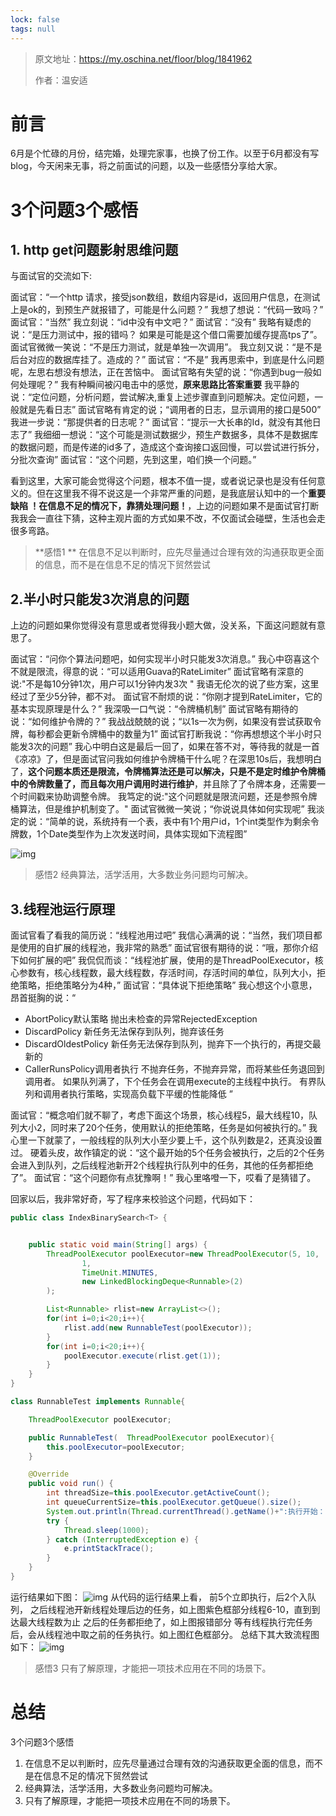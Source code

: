 ```yaml
---
lock: false
tags: null
---
```

> 原文地址：https://my.oschina.net/floor/blog/1841962
>
> 作者：温安适

# 前言

6月是个忙碌的月份，结完婚，处理完家事，也换了份工作。以至于6月都没有写blog，今天闲来无事，将之前面试的问题，以及一些感悟分享给大家。

# 3个问题3个感悟

## 1. http get问题影射思维问题

与面试官的交流如下:

面试官：“一个http 请求，接受json数组，数组内容是id，返回用户信息，在测试上是ok的，到预生产就报错了，可能是什么问题？”
我想了想说：“代码一致吗？”
面试官：“当然”
我立刻说：“id中没有中文吧？”
面试官：“没有”
我略有疑虑的说：“是压力测试中，报的错吗？ 如果是可能是这个借口需要加缓存提高tps了”。
面试官微微一笑说：“不是压力测试，就是单独一次调用”。
我立刻又说：“是不是后台对应的数据库挂了。造成的？”
面试官：“不是”
我再思索中，到底是什么问题呢，左思右想没有想法，正在苦恼中。
面试官略有失望的说：“你遇到bug一般如何处理呢？”
我有种瞬间被闪电击中的感觉，**原来思路比答案重要**
我平静的说：“定位问题，分析问题，尝试解决,重复上述步骤直到问题解决。定位问题，一般就是先看日志”
面试官略有肯定的说；“调用者的日志，显示调用的接口是500”
我进一步说：“那提供者的日志呢？”
面试官：“提示一大长串的Id，就没有其他日志了”
我细细一想说：“这个可能是测试数据少，预生产数据多，具体不是数据库的数据问题，而是传递的id多了，造成这个查询接口返回慢，可以尝试进行拆分，分批次查询”
面试官：“这个问题，先到这里，咱们换一个问题。”

看到这里，大家可能会觉得这个问题，根本不值一提，或者说记录也是没有任何意义的。但在这里我不得不说这是一个非常严重的问题，是我底层认知中的一个**重要缺陷 ！在信息不足的情况下，靠猜处理问题！**，上边的问题如果不是面试官打断我我会一直往下猜，这种主观片面的方式如果不改，不仅面试会碰壁，生活也会走很多弯路。

> **感悟1 **
> 在信息不足以判断时，应先尽量通过合理有效的沟通获取更全面的信息，而不是在信息不足的情况下贸然尝试

## 2.半小时只能发3次消息的问题

上边的问题如果你觉得没有意思或者觉得我小题大做，没关系，下面这问题就有意思了。

面试官：“问你个算法问题吧，如何实现半小时只能发3次消息。”
我心中窃喜这个不就是限流，得意的说：“可以适用Guava的RateLimiter”
面试官略有深意的说:"不是每10分钟1次，用户可以1分钟内发3次 "
我语无伦次的说了些方案，这里经过了至少5分钟，都不对。
面试官不耐烦的说：“你刚才提到RateLimiter，它的基本实现原理是什么？”
我深吸一口气说：“令牌桶机制”
面试官略有期待的说：“如何维护令牌的？”
我战战兢兢的说；“以1s一次为例，如果没有尝试获取令牌，每秒都会更新令牌桶中的数量为1”
面试官打断我说：“你再想想这个半小时只能发3次的问题”
我心中明白这是最后一回了，如果在答不对，等待我的就是一首《凉凉》了，但是面试官问我如何维护令牌桶干什么呢？在深思10s后，我想明白了，**这个问题本质还是限流，令牌桶算法还是可以解决，只是不是定时维护令牌桶中的令牌数量了，而且每次用户调用时进行维护**，并且除了了令牌本身，还需要一个时间戳来协助调整令牌。
我笃定的说:"这个问题就是限流问题，还是参照令牌桶算法，但是维护机制变了。"
面试官微微一笑说；“你说说具体如何实现呢”
我淡定的说：“简单的说，系统持有一个表，表中有1个用户id，1个int类型作为剩余令牌数，1个Date类型作为上次发送时间，具体实现如下流程图”

![img](https://oscimg.oschina.net/oscnet/0d39c55306e66b832997d5a2cacfdef04be.jpg)

> 感悟2
> 经典算法，活学活用，大多数业务问题均可解决。

## 3.线程池运行原理

面试官看了看我的简历说：“线程池用过吧”
我信心满满的说：“当然，我们项目都是使用的自扩展的线程池，我非常的熟悉”
面试官很有期待的说：“哦，那你介绍下如何扩展的吧”
我侃侃而谈：“线程池扩展，使用的是ThreadPoolExecutor，核心参数有，核心线程数，最大线程数，存活时间，存活时间的单位，队列大小，拒绝策略，拒绝策略分为4种，”
面试官：“具体说下拒绝策略”
我心想这个小意思，昂首挺胸的说：“

- AbortPolicy默认策略 抛出未检查的异常RejectedException
- DiscardPolicy 新任务无法保存到队列，抛弃该任务
- DiscardOldestPolicy 新任务无法保存到队列，抛弃下一个执行的，再提交最新的
- CallerRunsPolicy调用者执行 不抛弃任务，不抛弃异常，而将某些任务退回到 调用者。 如果队列满了，下个任务会在调用execute的主线程中执行。 有界队列和调用者执行策略，实现高负载下平缓的性能降低 ”

面试官：“概念咱们就不聊了，考虑下面这个场景，核心线程5，最大线程10，队列大小2，同时来了20个任务，使用默认的拒绝策略，任务是如何被执行的。”
我心里一下就蒙了，一般线程的队列大小至少要上千，这个队列数是2，还真没设置过。
硬着头皮，故作镇定的说：“这个最开始的5个任务会被执行，之后的2个任务会进入到队列，之后线程池新开2个线程执行队列中的任务，其他的任务都拒绝了”。
面试官：“这个问题你有点犹豫啊！”
我心里咯噔一下，哎看了是猜错了。

回家以后，我非常好奇，写了程序来校验这个问题，代码如下：

```java
public class IndexBinarySearch<T> {


    public static void main(String[] args) {
        ThreadPoolExecutor poolExecutor=new ThreadPoolExecutor(5, 10,
                1,
                TimeUnit.MINUTES,
                new LinkedBlockingDeque<Runnable>(2)
        );

        List<Runnable> rlist=new ArrayList<>();
        for(int i=0;i<20;i++){
            rlist.add(new RunnableTest(poolExecutor));
        }
        for(int i=0;i<20;i++){
            poolExecutor.execute(rlist.get(1));
        }
    }
}

class RunnableTest implements Runnable{

    ThreadPoolExecutor poolExecutor;

    public RunnableTest(  ThreadPoolExecutor poolExecutor){
        this.poolExecutor=poolExecutor;
    }

    @Override
    public void run() {
        int threadSize=this.poolExecutor.getActiveCount();
        int queueCurrentSize=this.poolExecutor.getQueue().size();
        System.out.println(Thread.currentThread().getName()+":执行开始："+"当前线程数："+threadSize+"当前队列大小："+queueCurrentSize);
        try {
            Thread.sleep(1000);
        } catch (InterruptedException e) {
            e.printStackTrace();
        }
    }
}
```

运行结果如下图：
![img](https://oscimg.oschina.net/oscnet/78bc024c6d246909dbcd94c214dee2e887c.jpg)
从代码的运行结果上看，
前5个立即执行，后2个入队列，
之后线程池开新线程处理后边的任务，如上图紫色框部分线程6-10，直到到达最大线程数为止
之后的任务都拒绝了，如上图报错部分
等有线程执行完任务后，会从线程池中取之前的任务执行。如上图红色框部分。
总结下其大致流程图如下： ![img](https://oscimg.oschina.net/oscnet/35bf583fc746f781c3ef3857f9c5eb542c9.jpg)

> 感悟3
> 只有了解原理，才能把一项技术应用在不同的场景下。

# 总结

3个问题3个感悟

1. 在信息不足以判断时，应先尽量通过合理有效的沟通获取更全面的信息，而不是在信息不足的情况下贸然尝试
2. 经典算法，活学活用，大多数业务问题均可解决。
3. 只有了解原理，才能把一项技术应用在不同的场景下。